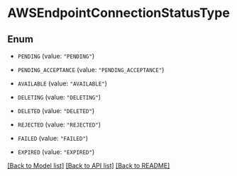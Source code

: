 # AWSEndpointConnectionStatusType

## Enum


* `PENDING` (value: `"PENDING"`)

* `PENDING_ACCEPTANCE` (value: `"PENDING_ACCEPTANCE"`)

* `AVAILABLE` (value: `"AVAILABLE"`)

* `DELETING` (value: `"DELETING"`)

* `DELETED` (value: `"DELETED"`)

* `REJECTED` (value: `"REJECTED"`)

* `FAILED` (value: `"FAILED"`)

* `EXPIRED` (value: `"EXPIRED"`)


[[Back to Model list]](../README.md#documentation-for-models) [[Back to API list]](../README.md#documentation-for-api-endpoints) [[Back to README]](../README.md)



